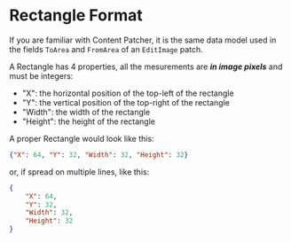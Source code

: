 # Rectangle Format

If you are familiar with Content Patcher, it is the same data model used in the fields `ToArea` and `FromArea` of an `EditImage` patch.

A Rectangle has 4 properties, all the mesurements are ***in image pixels*** and must be integers:
- "X": the horizontal position of the top-left of the rectangle
- "Y": the vertical position of the top-right of the rectangle
- "Width": the width of the rectangle
- "Height": the height of the rectangle

A proper Rectangle would look like this:
```json
{"X": 64, "Y": 32, "Width": 32, "Height": 32}
```
or, if spread on multiple lines, like this:
```json
{
	"X": 64,
	"Y": 32,
	"Width": 32,
	"Height": 32
}
```